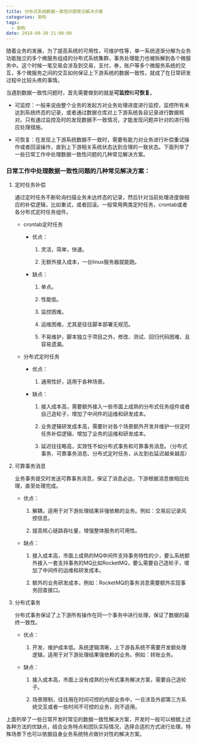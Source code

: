 ```yaml
---
title: 分布式系统数据一致性问题常见解决方案
categories: 架构
tags:
  - 架构
date: 2018-09-30 21:00:00
---
```



随着业务的发展，为了提高系统的可用性，可维护性等，单一系统逐渐分解为业务功能独立的多个微服务组成的分布式系统集群，事务处理能力也被拆解到各个微服务中。这个时候一笔交易会涉及到交易，支付，券，账户等多个微服务系统的交互，多个微服务之间的交互如何保证上下游系统的数据一致性，就成了在日常研发过程中比较头疼的事情。

当遇到数据一致性问题时，首先需要做到的就是**可监控**和**可恢复**。

- 可监控：一般来说由整个业务的发起方对业务处理进度进行监控，监控所有未达到系统终态的记录，或者通过数据仓库对上下游系统各自记录进行数据核对。只有通过监控及时的发现数据不一致情况，才能发现问题并针对的进行相应处理措施。

- 可恢复：在发现上下游系统数据不一致时，需要有能力对业务进行补偿重试操作或者回滚操作，直到上下游相关系统状态达到合理的一致状态。下面列举了一些日常工作中处理数据一致性问题的几种常见解决方案。


### 日常工作中处理数据一致性问题的几种常见解决方案：

1. 定时任务补偿

	通过定时任务不断轮询扫描业务未达终态的记录，然后针对当前处理进度做相应的补偿逻辑，比如重试，或者回滚。一般常用两类定时任务，crontab或者各分布式定时任务组件。
	
	- crontab定时任务
		
		- 优点：
		
			1. 灵活，简单，快速。
		
			2. 无额外接入成本，一台linux服务器就能跑。
			
		- 缺点：

			1. 单点。
			
			2. 性能低。
			
			3. 监控困难。
			
			4. 运维困难，尤其是往往脚本部署无规范。
			
			5. 不易维护，脚本独立于项目之外，修改、测试、回归代码困难，且容易遗漏。
	
	
	- 分布式定时任务
				
		- 优点：
		
			1. 通用性好，适用于各种场景。
		
		- 缺点：

			1. 接入成本高，需要额外接入一些市面上成熟的分布式任务组件或者自己造轮子，增加了中间件的运维和研发成本。

			2. 业务逻辑研发成本高，需要针对各个场景额外开发并维护一份定时任务补偿逻辑，增加了业务的运维和研发成本。

			3. 延迟往往略高，实效性不如分布式事务和可靠事务消息。（分布式事务、可靠事务消息、分布式定时任务，从左到右延迟越来越高）


2. 可靠事务消息

	业务事务提交时发送可靠事务消息，保证了消息必达，下游根据消息做相应处理，直至处理完成。

	- 优点：
			
		1. 解耦，适用于对下游处理结果非强依赖的业务。例如：交易后记录风控信息。
		
		2. 提高核心链路吞吐量，增强整体服务的可用性。
		
	- 缺点：
 		
		1. 接入成本高，市面上成熟的MQ中间件支持事务特性的少，要么系统额外接入一套支持事务的MQ比如RocketMQ，要么需要自己造轮子，增加了中间件的运维和研发成本。
		
		2. 额外的业务研发成本，例如：RocketMQ的事务消息需要额外实现事务回查接口。


3. 分布式事务

	分布式事务保证了上下游所有操作在同一个事务中进行处理，保证了数据的最终一致性。
	
	- 优点：
	
		1. 开发、维护成本低。系统逻辑清晰，上下游各系统不需要开发额处理逻辑，适用于对下游处理结果强依赖的业务。例如：转账业务。
		
	- 缺点：
			
		1. 接入成本高，市面上没有成熟的分布式事务解决方案，需要自己造轮子。
		
		2. 场景限制，往往用在时间可控的内部业务中，一旦涉及外部第三方系统交互或者一些时间不可控的业务，则不适用。
		


上面列举了一些日常开发时常见的数据一致性解决方案，开发时一般可以根据上述各种方法的优缺点，结合业务特点和团队实际情况，选择合适的方式进行处理，特殊场景下也可以依据自身业务系统特点做针对性的解决方案。
